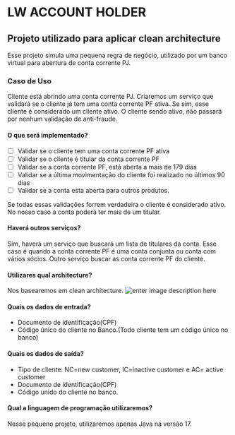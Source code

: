 
# LW ACCOUNT HOLDER
## Projeto utilizado para aplicar clean architecture

Esse projeto simula uma pequena regra de negócio, utilizado por um banco virtual para abertura de conta corrente PJ.

### Caso de Uso
Cliente está abrindo uma conta corrente PJ. Criaremos um serviço que validará se o cliente já tem uma conta corrente PF ativa. Se sim, esse cliente é considerado um cliente ativo. O cliente sendo ativo, não passará por nenhum validação de anti-fraude.

#### O que será implementado?

 - [ ] Validar se o cliente tem uma conta corrente PF ativa
 - [ ] Validar se o cliente é titular da conta corrente PF
 - [ ] Validar se a conta corrente PF, está aberta a mais de 179 dias
 - [ ] Validar se a última movimentação do cliente foi realizado no últimos 90 dias
 - [ ] Validar se a conta esta aberta para outros produtos.

Se todas essas validações forrem verdadeira o cliente é considerado ativo. No nosso caso a conta poderá ter mais de um titular.

#### Haverá outros serviços?
Sim, haverá um serviço que buscará um lista de titulares da conta. Esse caso é quando a conta corrente PF é uma conta conjunta ou conta com vários sócios. Outro serviço buscar as conta corrente PF do cliente.

#### Utilizares qual architecture?

Nos basearemos em clean architecture.
![enter image description here](https://cdn-media-1.freecodecamp.org/images/1*nEATDe5dRLIWN3MSxSjG0A.png)

#### Quais os dados de entrada?

 - Documento de identificação(CPF)
 - Código único do cliente no Banco.(Todo cliente tem um código único no banco)
 
#### Quais os dados de saída?
- Tipo de cliente: NC=new customer, IC=inactive customer e AC= active customer
- Documento de identificação(CPF)
- Código unido do cliente no banco.

#### Qual a linguagem de programação utilizaremos?
Nesse pequeno projeto, utilizaremos apenas Java na versão 17.
